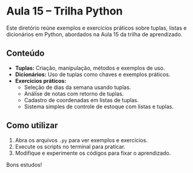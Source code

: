# Aula 15 – Trilha Python

Este diretório reúne exemplos e exercícios práticos sobre tuplas, listas e dicionários em Python, abordados na Aula 15 da trilha de aprendizado.

## Conteúdo

- **Tuplas:** Criação, manipulação, métodos e exemplos de uso.
- **Dicionários:** Uso de tuplas como chaves e exemplos práticos.
- **Exercícios práticos:**
  - Seleção de dias da semana usando tuplas.
  - Análise de notas com retorno de tuplas.
  - Cadastro de coordenadas em listas de tuplas.
  - Sistema simples de controle de estoque com listas e tuplas.

## Como utilizar

1. Abra os arquivos `.py` para ver exemplos e exercícios.
2. Execute os scripts no terminal para praticar.
3. Modifique e experimente os códigos para fixar o aprendizado.

Bons estudos!


